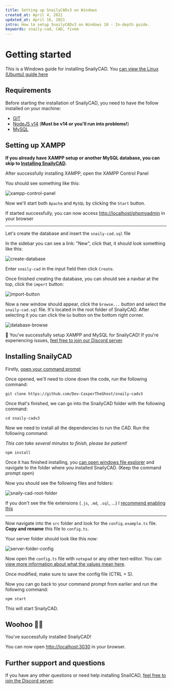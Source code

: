 ```yaml
---
title: Setting up SnailyCADv3 on Windows
created_at: April 4, 2021
updated_at: April 16, 2021
intro: How to setup SnailyCADv3 on Windows 10 - In-depth guide.
keywords: snaily-cad, CAD, fivem
---
```


# Getting started

This is a Windows guide for installing SnailyCAD. You [can view the Linux (Ubuntu) guide here](/blog/setting-up-snailycad-linux)

## Requirements

Before starting the installation of SnailyCAD, you need to have the follow installed on your machine:

- [GIT](https://git-scm.com/downloads)
- [NodeJS v14](https://nodejs.org) (**Must be v14 or you'll run into problems!**)
- [MySQL](https://www.apachefriends.org/download.html)

## Setting up XAMPP

**If you already have XAMPP setup or another MySQL database, you can skip to [Installing SnailyCAD](#installing-snailycad).**

After successfully installing XAMPP, open the XAMPP Control Panel

You should see something like this:

![xampp-control-panel](/blog/xampp-control-panel.png)

Now we'll start both `Apache` and `MySQL` by clicking the `Start` button.

If started successfully, you can now access <http://localhost/phpmyadmin> in your browser

---

Let's create the database and insert the `snaily-cad.sql` file

In the sidebar you can see a link: "New", click that, it should look something like this:

![create-database](/blog/create-database.png)

Enter `snaily-cad` in the input field then click `Create`.

Once finished creating the database, you can should see a navbar at the top, click the `import` button:

![import-button](/blog/import-button.png)

Now a new window should appear, click the `browse...` button and select the `snaily-cad.sql` file. It's located in the root folder of SnailyCAD. After selecting it you can click the `Go` button on the bottom right corner.

![database-browse](/blog/database-browse.png)

🎉 You've successfully setup XAMPP and MySQL for SnailyCAD! If you're experiencing issues, [feel free to join our Discord server](https://discord.gg/eGnrPqEH7U).

## Installing SnailyCAD

Firstly, [open your command prompt](https://www.howtogeek.com/235101/10-ways-to-open-the-command-prompt-in-windows-10/)

Once opened, we'll need to clone down the code, run the following command:

```console
git clone https://github.com/Dev-CasperTheGhost/snaily-cadv3
```

Once that's finished, we can go into the SnailyCAD folder with the following command:

```console
cd snaily-cadv3
```

Now we need to install all the dependencies to run the CAD. Run the following command:

_This can take several minutes to finish, please be patient!_

```console
npm install
```

Once it has finished installing, you [can open windows file explorer](https://www.howtogeek.com/693474/12-ways-to-open-file-explorer-in-windows-10/) and navigate to the folder where you installed SnailyCAD. (Keep the command prompt open)

Now you should see the following files and folders:

![snaily-cad-root-folder](/blog/snaily-cad-root-folder.png)

If you don't see the file extensions (`.js`, `.md`, `.sql`, ...) I [recommend enabling this](https://www.msftnext.com/show-file-extensions-windows-10-explorer/)

---

Now navigate into the `src` folder and look for the `config.example.ts` file. **Copy and rename** this file to `config.ts`.

Your server folder should look like this now:

![server-folder-config](/blog/server-folder-config.png)

Now open the `config.ts` file with `notepad` or any other text-editor. You can [view more information about what the values mean here](https://github.com/Dev-CasperTheGhost/snaily-cadv3/wiki/Config-file).

Once modified, make sure to save the config file (CTRL + S).

Now you can go back to your command prompt from earlier and run the following command:

```console
npm start
```

This will start SnailyCAD.

## Woohoo 🎉🎉

You've successfully installed SnailyCAD!

You can now open <http://localhost:3030> in your browser.

## Further support and questions

If you have any other questions or need help installing SnailCAD, [feel free to join the Discord server](https://discord.gg/eGnrPqEH7U).
